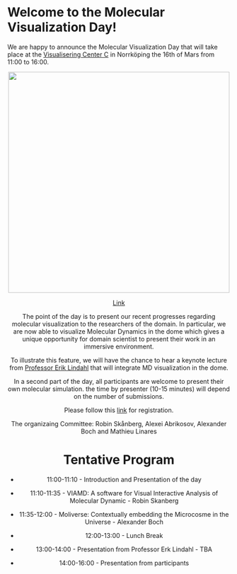 # Welcome to the Molecular Visualization Day!

We are happy to announce the Molecular Visualization Day that will take place at the [Visualisering Center C](https://visualiseringscenter.se/en) in Norrköping the 16th of Mars from 11:00 to 16:00.

<center><img src="https://user-images.githubusercontent.com/38646069/213687592-a275fa4f-9107-4685-a663-fe602ddf6d9b.jpg"  width="500"><center>

<a href="https://visualiseringscenter.se/en" target="_blank" rel="noopener">Link</a>
  
The point of the day is to present our recent progresses regarding molecular visualization to the researchers of the domain. In particular, we are now able to visualize Molecular Dynamics in the dome which gives a unique opportunity for domain scientist to present their work in an immersive environment. 
  
To illustrate this feature, we will have the chance to hear a keynote lecture from [Professor Erik Lindahl](https://www.scilifelab.se/researchers/erik-lindahl/) that will integrate MD visualization in the dome.
  
In a second part of the day, all participants are welcome to present their own molecular simulation. the time by presenter (10-15 minutes) will depend on the number of submissions.
  
Please follow this [link](https://forms.gle/2KqNizfB1LGNxtx97) for registration.
  
The organizaing Committee: Robin Skånberg, Alexei Abrikosov, Alexander Boch and Mathieu Linares 
  
# Tentative Program
  * 11:00-11:10 - Introduction and Presentation of the day
  * 11:10-11:35 - VIAMD: A software for Visual Interactive Analysis of Molecular Dynamic - Robin Skanberg
  * 11:35-12:00 - Moliverse: Contextually embedding the Microcosme in the Universe - Alexander Boch
  
  * 12:00-13:00 - Lunch Break
  
  * 13:00-14:00 - Presentation from Professor Erk Lindahl - TBA
  * 14:00-16:00 - Presentation from participants

